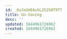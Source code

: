 ```yaml
---
id: _6uJoUmEAshL252S0T9T7
title: Un-Saving
desc: ''
updated: 1644961726962
created: 1644961726962
---
```


